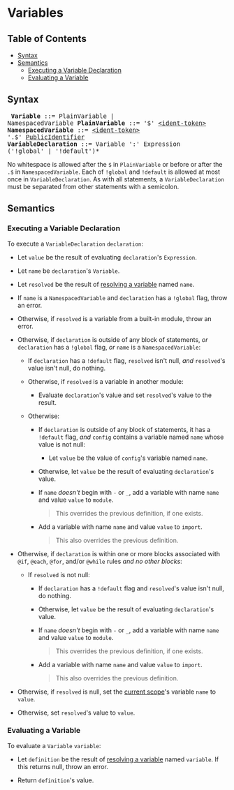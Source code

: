 # Variables

## Table of Contents

* [Syntax](#syntax)
* [Semantics](#semantics)
  * [Executing a Variable Declaration](#executing-a-variable-declaration)
  * [Evaluating a Variable](#evaluating-a-variable)

## Syntax

<!-- Escape the first `$` here due to DavidAnson/markdownlint#1262 -->

<x><pre>
**Variable**            ::= PlainVariable | NamespacedVariable
**PlainVariable**       ::= '\$' [\<ident-token>]
**NamespacedVariable**  ::= [\<ident-token>] '.$' [PublicIdentifier]
**VariableDeclaration** ::= Variable ':' Expression ('!global' | '!default')*
</pre></x>

[\<ident-token>]: https://drafts.csswg.org/css-syntax-3/#ident-token-diagram
[PublicIdentifier]: modules.md#syntax

No whitespace is allowed after the `$` in `PlainVariable` or before or after
the `.$` in `NamespacedVariable`. Each of `!global` and `!default` is allowed
at most once in `VariableDeclaration`. As with all statements, a
`VariableDeclaration` must be separated from other statements with a semicolon.

## Semantics

### Executing a Variable Declaration

To execute a `VariableDeclaration` `declaration`:

* Let `value` be the result of evaluating `declaration`'s `Expression`.

* Let `name` be `declaration`'s `Variable`.

* Let `resolved` be the result of [resolving a variable] named `name`.

  [resolving a variable]: modules.md#resolving-a-member

* If `name` is a `NamespacedVariable` and `declaration` has a `!global` flag,
  throw an error.

* Otherwise, if `resolved` is a variable from a built-in module, throw an
  error.

* Otherwise, if `declaration` is outside of any block of statements, *or*
  `declaration` has a `!global` flag, *or* `name` is a `NamespacedVariable`:

  * If `declaration` has a `!default` flag, `resolved` isn't null, *and*
   `resolved`'s value isn't null, do nothing.

  * Otherwise, if `resolved` is a variable in another module:

    * Evaluate `declaration`'s value and set `resolved`'s value to the result.

  * Otherwise:

    * If `declaration` is outside of any block of statements, it has a
      `!default` flag, *and* `config` contains a variable named `name` whose
      value is not null:

      * Let `value` be the value of `config`'s variable named `name`.

    * Otherwise, let `value` be the result of evaluating `declaration`'s value.

    * If `name` *doesn't* begin with `-` or `_`, add a variable with name `name`
      and value `value` to `module`.

      > This overrides the previous definition, if one exists.

    * Add a variable with name `name` and value `value` to `import`.

      > This also overrides the previous definition.

* Otherwise, if `declaration` is within one or more blocks associated with
  `@if`, `@each`, `@for`, and/or `@while` rules *and no other blocks*:

  * If `resolved` is not null:

    * If `declaration` has a `!default` flag and `resolved`'s value isn't
      null, do nothing.

    * Otherwise, let `value` be the result of evaluating `declaration`'s value.

    * If `name` *doesn't* begin with `-` or `_`, add a variable with name `name`
      and value `value` to `module`.

      > This overrides the previous definition, if one exists.

    * Add a variable with name `name` and value `value` to `import`.

      > This also overrides the previous definition.

* Otherwise, if `resolved` is null, set the [current scope]'s variable `name` to
  `value`.

  [current scope]: spec.md#scope

* Otherwise, set `resolved`'s value to `value`.

### Evaluating a Variable

To evaluate a `Variable` `variable`:

* Let `definition` be the result of [resolving a variable] named `variable`.
  If this returns null, throw an error.

* Return `definition`'s value.
